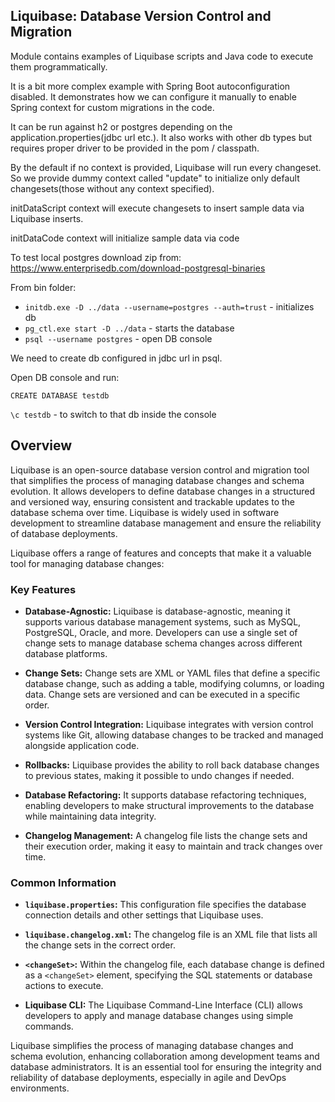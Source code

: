 ## Liquibase: Database Version Control and Migration

Module contains examples of Liquibase scripts and Java code to execute them programmatically.

It is a bit more complex example with Spring Boot autoconfiguration disabled. It demonstrates how we can configure
it manually to enable Spring context for custom migrations in the code.

It can be run against h2 or postgres depending on the application.properties(jdbc url etc.).
It also works with other db types but requires proper driver to be provided in the pom / classpath.

By the default if no context is provided, Liquibase will run every changeset.
So we provide dummy context called "update" to initialize only default changesets(those without any context specified).

initDataScript context will execute changesets to insert sample data via Liquibase inserts.

initDataCode context will initialize sample data via code

To test local postgres download zip from:
https://www.enterprisedb.com/download-postgresql-binaries

From bin folder:

- `initdb.exe -D ../data --username=postgres --auth=trust` - initializes db
- `pg_ctl.exe start -D ../data` - starts the database
- `psql --username postgres` - open DB console

We need to create db configured in jdbc url in psql.

Open DB console and run:

`CREATE DATABASE testdb`

`\c testdb` - to switch to that db inside the console

## Overview

Liquibase is an open-source database version control and migration tool that simplifies the process of managing database
changes and schema evolution. It allows developers to define database changes in a structured and versioned way,
ensuring consistent and trackable updates to the database schema over time. Liquibase is widely used in software
development to streamline database management and ensure the reliability of database deployments.

Liquibase offers a range of features and concepts that make it a valuable tool for managing database changes:

### Key Features

- **Database-Agnostic:** Liquibase is database-agnostic, meaning it supports various database management systems, such
  as MySQL, PostgreSQL, Oracle, and more. Developers can use a single set of change sets to manage database schema
  changes across different database platforms.

- **Change Sets:** Change sets are XML or YAML files that define a specific database change, such as adding a table,
  modifying columns, or loading data. Change sets are versioned and can be executed in a specific order.

- **Version Control Integration:** Liquibase integrates with version control systems like Git, allowing database changes
  to be tracked and managed alongside application code.

- **Rollbacks:** Liquibase provides the ability to roll back database changes to previous states, making it possible to
  undo changes if needed.

- **Database Refactoring:** It supports database refactoring techniques, enabling developers to make structural
  improvements to the database while maintaining data integrity.

- **Changelog Management:** A changelog file lists the change sets and their execution order, making it easy to maintain
  and track changes over time.

### Common Information

- **`liquibase.properties`:** This configuration file specifies the database connection details and other settings that
  Liquibase uses.

- **`liquibase.changelog.xml`:** The changelog file is an XML file that lists all the change sets in the correct order.

- **`<changeSet>`:** Within the changelog file, each database change is defined as a `<changeSet>` element, specifying
  the SQL statements or database actions to execute.

- **Liquibase CLI:** The Liquibase Command-Line Interface (CLI) allows developers to apply and manage database changes
  using simple commands.

Liquibase simplifies the process of managing database changes and schema evolution, enhancing collaboration among
development teams and database administrators. It is an essential tool for ensuring the integrity and reliability of
database deployments, especially in agile and DevOps environments.
